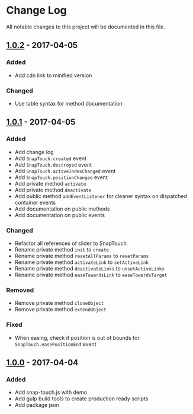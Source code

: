 # Change Log
All notable changes to this project will be documented in this file.

## [1.0.2] - 2017-04-05
### Added
- Add cdn link to minified version
### Changed
- Use table syntax for method documentation

## [1.0.1] - 2017-04-05
### Added
- Add change log
- Add `SnapTouch.created` event
- Add `SnapTouch.destroyed` event
- Add `SnapTouch.activeIndexChanged` event
- Add `SnapTouch.positionChanged` event
- Add private method `activate`
- Add private method `deactivate`
- Add public method `addEventListener` for cleaner syntax on dispatched container events
- Add documentation on public methods
- Add documentation on public events
### Changed
- Refactor all references of slider to SnapTouch
- Rename private method `init` to `create`
- Rename private method `resetAllParams` to `resetParams`
- Rename private method `activateLink` to `setActiveLink`
- Rename private method `deactivateLinks` to `unsetActiveLinks`
- Rename private method `easeTowardsLink` to `easeTowardsTarget`
### Removed
- Remove private method `cloneObject`
- Remove private method `extendObject`
### Fixed
- When easing, check if position is out of bounds for `SnapTouch.easePositionEnd` event


## [1.0.0] - 2017-04-04
### Added
- Add snap-touch.js with demo
- Add gulp build tools to create production ready scripts
- Add package json

[1.0.2]: https://github.com/jabes/SnapTouch/compare/v1.0.1...v1.0.2
[1.0.1]: https://github.com/jabes/SnapTouch/compare/v1.0.0...v1.0.1
[1.0.0]: https://github.com/jabes/SnapTouch/commits/v1.0.0
